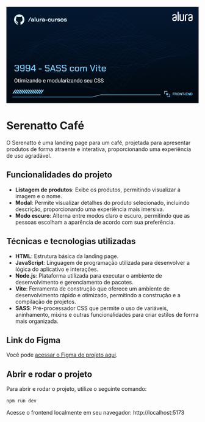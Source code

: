 ![Thumbnail](./thumbnail.png)
# Serenatto Café
O Serenatto é uma landing page para um café, projetada para apresentar produtos de forma atraente e interativa, proporcionando uma experiência de uso agradável.
## Funcionalidades do projeto
- **Listagem de produtos**: Exibe os produtos, permitindo visualizar a imagem e o nome.
- **Modal**: Permite visualizar detalhes do produto selecionado, incluindo descrição, proporcionando uma experiência mais imersiva.
- **Modo escuro**: Alterna entre modos claro e escuro, permitindo que as pessoas escolham a aparência de acordo com sua preferência.
## Técnicas e tecnologias utilizadas
- **HTML**: Estrutura básica da landing page.
- **JavaScript**: Linguagem de programação utilizada para desenvolver a lógica do aplicativo e interações.
- **Node.js**: Plataforma utilizada para executar o ambiente de desenvolvimento e gerenciamento de pacotes.
- **Vite**: Ferramenta de construção que oferece um ambiente de desenvolvimento rápido e otimizado, permitindo a construção e a compilação de projetos.
- **SASS**: Pré-processador CSS que permite o uso de variáveis, aninhamento, mixins e outras funcionalidades para criar estilos de forma mais organizada.
## Link do Figma
Você pode [acessar o Figma do projeto aqui](https://www.figma.com/community/file/1418621181126324391).
## Abrir e rodar o projeto
Para abrir e rodar o projeto, utilize o seguinte comando:
```bash
npm run dev
```
Acesse o frontend localmente em seu navegador:
http://localhost:5173